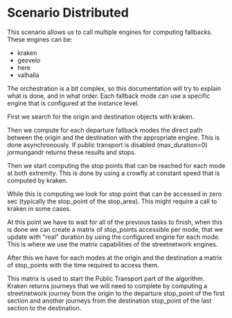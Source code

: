 Scenario Distributed
====================


This scenario allows us to call multiple engines for computing fallbacks. These engines can be:

  - kraken
  - geovelo
  - here
  - valhalla

The orchestration is a bit complex, so this documentation will try to explain what is done, and in what order.
Each fallback mode can use a specific engine that is configured at the instance level.

First we search for the origin and destination objects with kraken.

Then we compute for each departure fallback modes the direct path between the origin and the destination with the
appropriate engine. This is done asynchronously.
If public transport is disabled (max_duration=0) jormungandr returns these results and stops.

Then we start computing the stop points that can be reached for each mode at both extremity. 
This is done by using a crowfly at constant speed that is computed by kraken.

While this is computing we look for stop point that can be accessed in zero sec (typically the stop_point
of the stop_area). This might require a call to kraken in some cases.

At this point we have to wait for all of the previous tasks to finish, when this is done we can create a matrix of
stop_points accessible per mode, that we update with "real" duration by using the configured engine for each mode.
This is where we use the matrix capabilities of the streetnetwork engines.

After this we have for each modes at the origin and the destination a matrix of stop_points with the time required to access them.

This matrix is used to start the Public Transport part of the algorithm.
Kraken returns journeys that we will need to complete by computing a streetnetwork journey
from the origin to the departure stop_point of the first section and another journeys from the destination
stop_point of the last section to the destination.

